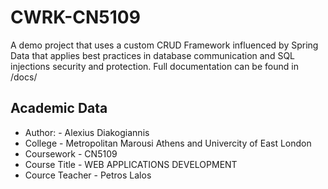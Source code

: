 # CWRK-CN5109

A demo project that uses a custom CRUD Framework influenced by Spring Data that applies best practices in database communication and SQL injections security and protection. Full documentation can be found in /docs/ 

## Academic Data
* Author: - Alexius Diakogiannis
* College - Metropolitan Marousi Athens and Univercity of East London  
* Coursework - CN5109  
* Course Title - WEB APPLICATIONS DEVELOPMENT  
* Cource Teacher - Petros Lalos
